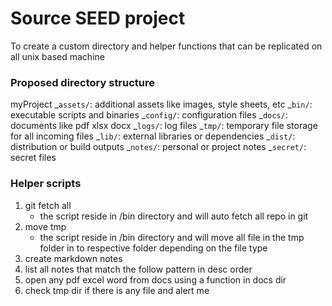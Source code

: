 # Source SEED project

To create a custom directory and helper functions that can be replicated on all unix based machine

### Proposed directory structure

myProject 
\_`assets/`: additional assets like images, style sheets, etc 
\_`bin/`: executable scripts and binaries
\_`config/`: configuration files
\_`docs/`: documents like pdf xlsx docx
\_`logs/`: log files
\_`tmp/`: temporary file storage for all incoming files
\_`lib/`: external libraries or dependencies
\_`dist/`: distribution or build outputs
\_`notes/`: personal or project notes
\_`secret/`: secret files 


### Helper scripts
1. git fetch all
	- the script reside in /bin directory and will auto fetch all repo in git
2. move tmp
	- the script reside in /bin directory and will move all file in the tmp folder in to respective folder depending on the file type
3. create markdown notes
4. list all notes that match the follow pattern in desc order
5. open any pdf excel word from docs using a function in docs dir
6. check tmp dir if there is any file and alert me
